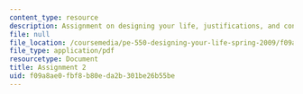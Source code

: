 ```yaml
---
content_type: resource
description: Assignment on designing your life, justifications, and confessions.
file: null
file_location: /coursemedia/pe-550-designing-your-life-spring-2009/f09a8ae0fbf8b80eda2b301be26b55be_MITPE_550iap09_s09_assn02_iap07.pdf
file_type: application/pdf
resourcetype: Document
title: Assignment 2
uid: f09a8ae0-fbf8-b80e-da2b-301be26b55be
---
```

